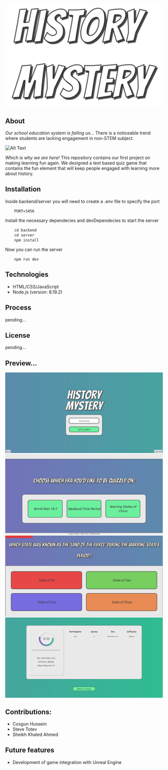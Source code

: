 ![Alt Text](./images/logo.png)

<!-- # HISTORY MYSTERY -->
## About
*Our school education system is failing us...*
There is a noticeable trend where students are lacking engagement in non-STEM subject.

![Alt Text](https://media.giphy.com/media/CWQxY7xVoPbq/giphy.gif)

*Which is why we are here!*
This repository contains our first project on making learning fun again. We
designed a text based quiz game that contains the fun element that will keep people engaged with learning more about history.

## Installation
 Inside backend/server you will need to create a .env file to specify the port
 
        PORT=3456
 Install the necessary dependecies and devDependecies to start the server
 
        cd backend
        cd server
        npm install
Now you can run the server

        npm run dev
 
## Technologies
- HTML/CSS/JavaScript
- Node.js (version: 8.19.2)


## Process

pending...

## License

pending...

## Preview...
![Alt Text](images/username.png)
![Alt Text](images/era-selection.png)
![Alt Text](images/questions.png)
![Alt Text](images/scoreboard.png)



## Contributions:

- Cosgun Hussein
- Steve Totev
- Sheikh Khaled Ahmed


## Future features

 - Development of game integration with Unreal Engine
 
